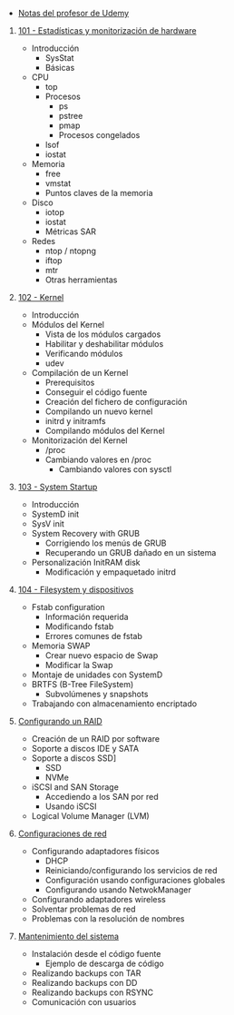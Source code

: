 - [Notas del profesor de Udemy](Index_Teacher_Course_201(Udemy).md)

1. [101 - Estadísticas y monitorización de hardware](101_Estadísticas_Hardware.md)
	- Introducción
		- SysStat
		- Básicas
	- CPU
		- top
		- Procesos
			- ps
			- pstree
			- pmap
			- Procesos congelados
		- lsof
		- iostat
	- Memoria
		- free
		- vmstat
		- Puntos claves de la memoria
	- Disco
		- iotop
		- iostat
		- Métricas SAR
	- Redes
		- ntop / ntopng
		- iftop
		- mtr
		- Otras herramientas
2. [102 - Kernel](102_Kernel.md)
	- Introducción
	- Módulos del Kernel
		- Vista de los módulos cargados
		- Habilitar y deshabilitar módulos
		- Verificando módulos
		- udev
	- Compilación de un Kernel
		- Prerequisitos
		- Conseguir el código fuente
		- Creación del fichero de configuración
		- Compilando un nuevo kernel
		- initrd y initramfs
		- Compilando módulos del Kernel
	- Monitorización del Kernel
		- /proc
		- Cambiando valores en /proc
			- Cambiando valores con sysctl
3. [103 - System Startup](103_System_startup.md)
	- Introducción
	- SystemD init
	- SysV init
	- System Recovery with GRUB
		- Corrigiendo los menús de GRUB
		- Recuperando un GRUB dañado en un sistema
	- Personalización InitRAM disk
		- Modificación y empaquetado initrd
4. [104 - Filesystem y dispositivos](104_Filesystem_and_Devices.md)
	- Fstab configuration
		- Información requerida
		- Modificando fstab
		- Errores comunes de fstab
	- Memoria SWAP
		- Crear nuevo espacio de Swap
		- Modificar la Swap
	- Montaje de unidades con SystemD
	- BRTFS (B-Tree FileSystem)
		- Subvolúmenes y snapshots
	- Trabajando con almacenamiento encriptado
5. [Configurando un RAID](105_Advanced_device_adminnistration.md)
	- Creación de un RAID por software
	- Soporte a discos IDE y SATA
	- Soporte a discos SSD]
		- SSD
		- NVMe
	- iSCSI and SAN Storage
		- Accediendo a los SAN por red
		- Usando iSCSI
	- Logical Volume Manager (LVM)

6. [Configuraciones de red](106_Network_configuration.md)
	- Configurando adaptadores físicos
		- DHCP
		- Reiniciando/configurando los servicios de red
		- Configuración usando configuraciones globales
		- Configurando usando NetwokManager
	- Configurando adaptadores wireless
	- Solventar problemas de red
	- Problemas con la resolución de nombres
7. [Mantenimiento del sistema](107_Mantenimiento_del_sistema.md)
	- Instalación desde el código fuente
		- Ejemplo de descarga de código
	- Realizando backups con TAR
	- Realizando backups con DD
	- Realizando backups con RSYNC
	- Comunicación con usuarios